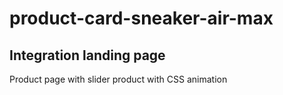 # product-card-sneaker-air-max
## Integration landing page

Product page with slider product with CSS animation

<img scr="assets/img/screenshot.png">
